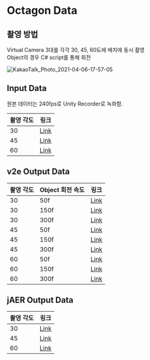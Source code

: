 # Octagon Data

## 촬영 방법

Virtual Camera 3대를 각각 30, 45, 60도에 배치에 동시 촬영  
Object의 경우 C# script를 통해 회전

![KakaoTalk_Photo_2021-04-06-17-57-05](https://user-images.githubusercontent.com/44921488/113685780-8f4ece00-9701-11eb-87c9-c7f13c24149c.png)

## Input Data

원본 데이터는 240fps로 Unity Recorder로 녹화함.

|촬영 각도|링크|
|------|---|
|30|[Link](https://github.com/kuai-lab/Event-based-3D-Reconstruction/tree/main/v2e/input/0408_octagon/30)|
|45|[Link](https://github.com/kuai-lab/Event-based-3D-Reconstruction/tree/main/v2e/input/0408_octagon/45)|
|60|[Link](https://github.com/kuai-lab/Event-based-3D-Reconstruction/tree/main/v2e/input/0408_octagon/60)|

## v2e Output Data

|촬영 각도|Object 회전 속도|링크|
|------|---|---|
|30|50f|[Link](https://github.com/kuai-lab/Event-based-3D-Reconstruction/tree/main/v2e/output/0408_octagon/30/50f_30)|
|30|150f|[Link](https://github.com/kuai-lab/Event-based-3D-Reconstruction/tree/main/v2e/output/0408_octagon/30/150f_30)|
|30|300f|[Link](https://github.com/kuai-lab/Event-based-3D-Reconstruction/tree/main/v2e/output/0408_octagon/30/300f_30)|
|45|50f|[Link](https://github.com/kuai-lab/Event-based-3D-Reconstruction/tree/main/v2e/output/0408_octagon/45/50f_45)|
|45|150f|[Link](https://github.com/kuai-lab/Event-based-3D-Reconstruction/tree/main/v2e/output/0408_octagon/45/150f_45)|
|45|300f|[Link](https://github.com/kuai-lab/Event-based-3D-Reconstruction/tree/main/v2e/output/0408_octagon/45/300f_45)|
|60|50f|[Link](https://github.com/kuai-lab/Event-based-3D-Reconstruction/tree/main/v2e/output/0408_octagon/60/50f_60)|
|60|150f|[Link](https://github.com/kuai-lab/Event-based-3D-Reconstruction/tree/main/v2e/output/0408_octagon/60/150f_60)|
|60|300f|[Link](https://github.com/kuai-lab/Event-based-3D-Reconstruction/tree/main/v2e/output/0408_octagon/60/300f_60)|

## jAER Output Data

|촬영 각도|링크|
|------|---|
|30|[Link](https://github.com/kuai-lab/Event-based-3D-Reconstruction/tree/main/v2e/jAER/0408_octagon/30)|
|45|[Link](https://github.com/kuai-lab/Event-based-3D-Reconstruction/tree/main/v2e/jAER/0408_octagon/45)|
|60|[Link](https://github.com/kuai-lab/Event-based-3D-Reconstruction/tree/main/v2e/jAER/0408_octagon/60)|
